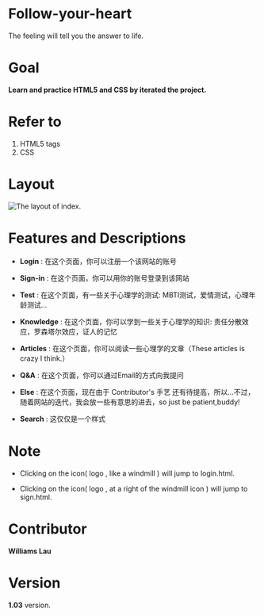 # Follow-your-heart

The feeling will tell you the answer to life.

# Goal

**Learn and practice HTML5 and CSS by iterated the project.**

# Refer to

1. HTML5 tags
2. CSS

# Layout

<img src="http://i65.tinypic.com/otdx6r.jpg" alt="The layout of index.">

# Features and Descriptions

* **Login** : 在这个页面，你可以注册一个该网站的账号

* **Sign-in** : 在这个页面，你可以用你的账号登录到该网站

* **Test** : 在这个页面，有一些关于心理学的测试: MBTI测试，爱情测试，心理年龄测试...

* **Knowledge** : 在这个页面，你可以学到一些关于心理学的知识: 责任分散效应，罗森塔尔效应，证人的记忆

* **Articles** : 在这个页面，你可以阅读一些心理学的文章（These articles is crazy I think.）

* **Q&A** : 在这个页面，你可以通过Email的方式向我提问

* **Else** : 在这个页面，现在由于 Contributor's 手艺 还有待提高，所以...不过，随着网站的迭代，我会放一些有意思的进去，so just be patient,buddy!

* **Search** : 这仅仅是一个样式

# Note

* Clicking on the icon( logo , like a windmill ) will jump to login.html.

* Clicking on the icon( logo , at a right of the windmill icon ) will jump to sign.html.

# Contributor

**Williams Lau**

# Version

**1.03** version.
